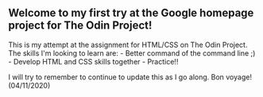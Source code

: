 Welcome to my first try at the Google homepage project for The Odin Project!
------------------------------------------------------------------------
This is my attempt at the assignment for HTML/CSS on The Odin Project. The skills I'm looking to learn are:
    - Better command of the command line ;)
    - Develop HTML and CSS skills together
    - Practice!!

I will try to remember to continue to update this as I go along. Bon voyage! (04/11/2020)